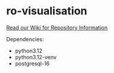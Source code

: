 # ro-visualisation
[Read our Wiki for Repository Information](../../wiki)

Dependencies:
- python3.12
- python3.12-venv
- postgresql-16
